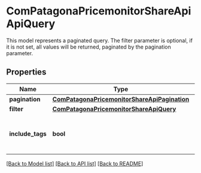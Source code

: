 # ComPatagonaPricemonitorShareApiApiQuery

This model represents a paginated query. The filter parameter is optional, if it is not set, all values will be returned, paginated by the pagination parameter.
## Properties
Name | Type | Description | Notes
------------ | ------------- | ------------- | -------------
**pagination** | [**ComPatagonaPricemonitorShareApiPagination**](ComPatagonaPricemonitorShareApiPagination.md) |  | 
**filter** | [**ComPatagonaPricemonitorShareApiQuery**](ComPatagonaPricemonitorShareApiQuery.md) |  | [optional] 
**include_tags** | **bool** | Whether to include tags in the response or not | [optional] 

[[Back to Model list]](../README.md#documentation-for-models) [[Back to API list]](../README.md#documentation-for-api-endpoints) [[Back to README]](../README.md)


